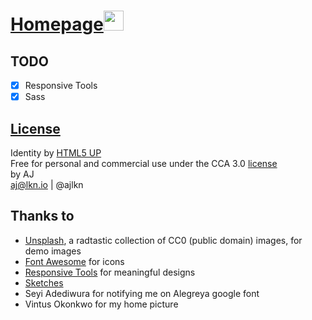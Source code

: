 # <a href="https://oukaire.github.io/">Homepage<img src="images/favicon.ico" alt width="32"/></a>

## TODO

- [x] Responsive Tools
- [x] Sass

## [License]

Identity by [HTML5 UP]  
Free for personal and commercial use under the CCA 3.0 [license][1]  
by AJ   
aj@lkn.io | @ajlkn

## Thanks to

* [Unsplash], a radtastic collection of CC0 (public domain) images, for demo images
* [Font Awesome] for icons
* [Responsive Tools] for meaningful designs
* [Sketches]
* Seyi Adediwura for notifying me on Alegreya google font
* Vintus Okonkwo for my home picture

[License]: LICENSE
[1]: https://html5up.net/license
[HTML5 UP]: https://html5up.net/
[Font Awesome]: https://fontawesome.com/?from=io
[Responsive Tools]: https://github.com/ajlkn/responsive-tools
[Unsplash]: https://unsplash.com/
[Sketches]: http://funny.pho.to/color_pencil_drawing/
